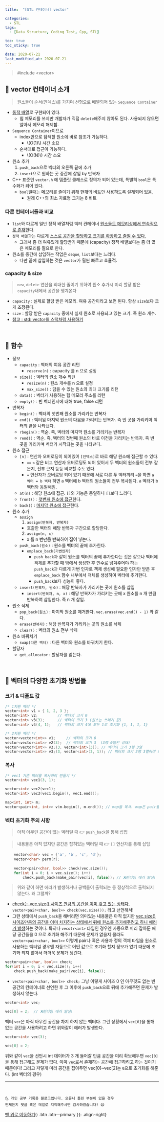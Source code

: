 ```yaml
---
title:  "[STL 컨테이너] vector" 

categories:
  - STL
tags:
  - [Data Structure, Coding Test, Cpp, STL]

toc: true
toc_sticky: true

date: 2020-07-21
last_modified_at: 2020-07-21
---
```


> #include \<vector>

## 🔔 vector 컨테이너 소개

> 원소들이 순서(인덱스)를 가지며 선형으로 배열되어 있는 `Sequence Container`

- <u>동적 배열</u>로 구현되어 있다.
  - 힙 메모리를 쓰지만 개발자가 직접 `delete`해주지 않아도 된다. 사용되지 않으면 알아서 메모리 해제함.
- `Sequence Container`이므로 
  - index만으로 탐색할 원소에 바로 참조가 가능하다.
    - \\(O(1)\\) 시간 소요
  - 순서대로 접근이 가능하다.
    - \\(O(N)\\) 시간 소요
- 원소 추가
  1. `push_back`으로 벡터의 오른쪽 끝에 추가
  2. `insert`으로 원하는 곳 중간에 삽임 by 반복자
- C++ 표준인 `vector.h` 에 템플릿 클래스로 정의가 되어 있는데, 특별히 `bool`은 특수화가 되어 있다. 
  - `bool`일때는 메모리를 줄이기 위해 한개의 비트만 사용하도록 설계되어 있음. 
    - 원래 C++의 최소 자료형 크기는 8 비트

### 다른 컨테이너들과 비교

- `list`와 다르게 일반 정적 배열처럼 벡터 컨테이너 <u>원소들도 메모리상에서 연속적으로 존재</u>한다.
- `정적 배열`과는 다르게 <u>스스로 공간을 할당하고 크기를 확장하고 줄일 수 있다.</u>
  - 그래서 좀 더 여유있게 할당받기 때문에 (capacity) 정적 배열보다는 좀 더 많은 메모리를 필요로 한다.
- 원소를 중간에 삽입하는 작업은 `deque`, `list`보다는 느리다. 
  - 다만 끝에 삽입하는 것은 `vector`가 훨씬 빠르고 효율적.

### capacity & size

> `new`, `delete` 연산을 최대한 줄이기 위하여 원소 추가시 미리 할당 받은 `capacity`내에서 공간을 땡겨온다

- `capacity` : 실제로 할당 받은 메모리. 여유 공간이라고 보면 된다. 항상 `size`보다 크게 조정된다.
- `size` : 할당 받은 `capacity` 중에서 실제 원소로 사용되고 있는 크기. 즉 원소 개수.
- [참고 : std::vector를 스택처럼 사용하기](https://ansohxxn.github.io/cpp/chapter7-9/#-vector%EC%9D%98-size%EC%99%80-capacity)

<br>

## 🔔 함수 

- 정보 
  - `capacity` : 벡터의 여유 공간 리턴
    - `reserve(n)` : capacity 를 n 으로 설정
  - `size()` : 벡터의 원소 개수 리턴
    - `resize(n)` : 원소 개수를 n 으로 설정
    - `max_size()` : 담을 수 있는 원소의 최대 크기를 리턴
  - `data()` : 벡터가 사용하는 힙 메모리 주소를 리턴
  - `empty()` : 빈 벡터인지에 대해 true, false 리턴
- 반복자
  - `begin()` : 벡터의 첫번째 원소를 가리키는 반복자
  - `end()` : 벡터읨 마지막 원소의 다음을 가리키는 반복자. 즉 빈 곳을 가리키며 벡터의 끝을 나타낸다.
  - `rbegin()` : 역순. 즉, 벡터의 마지막 원소를 가리키는 반복자
  - `rend()` : 역순. 즉, 벡터의 첫번째 원소의 바로 이전을 가리키는 반복자. 즉 빈 곳을 가리키며 벡터가 시작되는 곳을 나타낸다. 
- 원소 접근 
  - `[n]` : 연산자 오버로딩이 되어있어 `[인덱스]`로 바로 해당 원소에 접근할 수 있다.
    - `==` `<` 같은 비교 연산자 오버로딩도 되어 있어서 두 벡터의 원소들이 전부 같은지, 전부 큰지 등등 비교할 수도 있다.
    - `=` 연산자가 오버로딩 되어 있기 때문에 서로 다른 두 벡터끼리 `=`을 하면 `a 벡터 = b 벡터` 하면 a 벡터에 b 벡터의 원소들이 전부 복사된다. a 벡터가 b 벡터와 동일해짐.
  - `at(n)` : 해당 원소에 접근. `[]`와 기능은 동일하나 `[]`보다 느리다.
  - `front()` : <u>첫번째 원소에 접근</u>한다.
  - `back()` : <u>마지막 원소에 접근</u>한다.
- 원소 추가
  - `assign`
    1. `assign(반복자, 반복자)`
      - 호출한 벡터의 해당 반복자 구간으로 할당한다.
    2. `assign(n, x)`
      - x 를 n 번만큼 반복하여 집어 넣는다.
  - `push_back(원소)` : 원소를 벡터의 끝에 추가한다.
    - `emplace_back(가변인자)`
      - `push_back`과 같이 원소를 벡터의 끝에 추가한다는 것은 같으나 벡터에 객체를 추가할 때 밖에서 생성한 후 인수로 넘겨주어야 하는 `push_back`과 다르게 가변 인자로 객체 생성에 필요한 인자만 받은 후 `emplace_back` 함수 내부에서 객체를 생성하여 벡터에 추가한다.
      - `push_back`보다 성능이 좋다.
  - `insert(반복자, 원소)` : 해당 반복자가 가리키는 곳에 원소를 삽입
    - `insert(반복자, n, x)` : 해당 반복자가 가리키는 곳에 x 원소를 n 개 만큼 반복하여 삽입한다. 즉 n 개 삽입.
- 원소 삭제
  - `pop_back(원소)` : 마지막 원소를 제거한다. `vec.erase(vec.end() - 1)` 와 같다.
  - `erase(반복자)` : 해당 반복자가 가리키는 곳의 원소를 삭제
  - `clear()` : 벡터의 원소 전부 삭제
- 원소 바꿔치기
  - `swap(다른 벡터)` : 다른 벡터와 원소를 바꿔치기 한다.
- 할당자
  - `get_allocator` : 할당자를 얻는다.


<br>

## 🔔 벡터의 다양한 초기화 방법들

### 크기 & 디폴트 값

```cpp
/* 1차원 벡터 */
vector<int> v1 = { 1, 2, 3 };
vector<int> v2;         // 벡터의 크기 0 
vector<int> v3(3);      // 벡터의 크기 3 (원소는 쓰레기 값)
vector<int> v4(4, 1);   // 벡터의 크기 4에 모두 1로 초기화 {1, 1, 1, 1}
```
```cpp
/* 2차원 벡터 */
vector<vector<int>> v1;     // 벡터의 크기 0
vector<vector<int>> v2(3);  // 벡터의 크기 3  (3행 0열인 상태)
vector<vector<int>> v3;(3, vector<int>(3)); // 벡터의 크기 3행 3열
vector<vector<int>> v3;(3, vector<int>(3, 1)); // 벡터의 크기 3행 3열이며 모든 원소들이 1로 초기화된 상태
```


### 복사

```cpp
/* vec1 기존 벡터를 복사하여 만들기 */
vector<int> vec1(3, 1);

vector<int> vec2(vec1);
vector<int> vec3(vec1.begin(), vec1.end());

map<int, int> m; 
vector<pair<int, int>> v(m.begin(), m.end()); // map을 복사. map은 pair를 원소로 가지니 가능.
```

### 벡터 초기화 주의 사항

> 아직 아무런 공간이 없는 벡터일 때 👉 `push_back`을 통해 삽입

> 내용물은 아직 없지만 공간은 잡혀있는 벡터일 때 👉 `[]` 연산자를 통해 삽입

```cpp
    vector<char> vec = {'a', 'b', 'c', 'd'};
    vector<char> perm(r);
    
    vector<pair<char, bool>> check(vec.size());
    for(int i = 0; i < vec.size(); i++)  
        check.push_back(make_pair(vec[i], false)); // ❌런타임 에러 발생!
```

> 위와 같이 하면 에러가 발생하거나 공백들이 출력되는 등 정상적으로 출력되지 않는다. 왜 그럴까? 

- <u>check는 vec.size() 사이즈 만큼의 공간을 이미 갖고 있는 상태다.</u> `vector<pair<char, bool>> check(vec.size());` 라고 선언해서!
- 그런 상태에서 `push_back`을 해버리면 의미있는 내용물은 아직 없지만 <u>vec.size() 사이즈만큼의 공간을 이미 차지하는 상태에서 뒤에 원소를 추가해주려고 하니 에러가 발생</u>하는 것이다. 특히나 `vecotr<int>` 타입인 경우엔 자동으로 미리 잡아둔 해당 공간들을 0 으로 초기화 해주기 때문에 문제가 없을지 몰라도 `vector<pair<char, bool>>` 이렇게 pair나 혹은 사용자 정의 객체 타입을 원소로 사용하는 벡터일 경우엔 자동으로 어떤 값으로 초기화 할지 정보가 없기 때문에 초기화 되지 않아서 더더욱 문제가 생긴다.

```cpp
vector<pair<char, bool>> check;
for(int i = 0; i < vec.size(); i++)  
    check.push_back(make_pair(vec[i], false)); 
```

- `vector<pair<char, bool>> check;` 그냥 이렇게 사이즈 0 인 아무것도 없는 빈 공간의 컨테이너로 선언한 후 그 이후에 `push_back`으로 뒤에 추가해주면 문제가 발생하지 않는다.


```cpp
vector<int> vec;

vec[0] = 2;  // ❌런타임 에러 발생!
```

벡터 `vec`은 아직 아무런 공간을 차지 하지 않는 벡터다. 그런 상황에서 `vec[0]`을 통해 없는 공간을 사용하려고 하면 위와같이 에러가 발생한다.

```cpp
vector<int> vec(3);

vec[0] = 2;  
```

위와 같이 `vec`을 선언시 int 데이터가 3 개 들어갈 만큼 공간을 미리 확보해두면 `vec[0]`을 통해 접근해도 문제가 없다. 이미 `vec`로서 존재하는 공간에 접근하려고 하는 것이기 때문이다! 그리고 저렇게 미리 공간을 잡아두면 vec[0]~vec[2]는 `0`으로 초기화를 해준다. (int 벡터의 경우)

***
<br>

    🌜 개인 공부 기록용 블로그입니다. 오류나 틀린 부분이 있을 경우 
    언제든지 댓글 혹은 메일로 지적해주시면 감사하겠습니다! 😄

[맨 위로 이동하기](#){: .btn .btn--primary }{: .align-right}